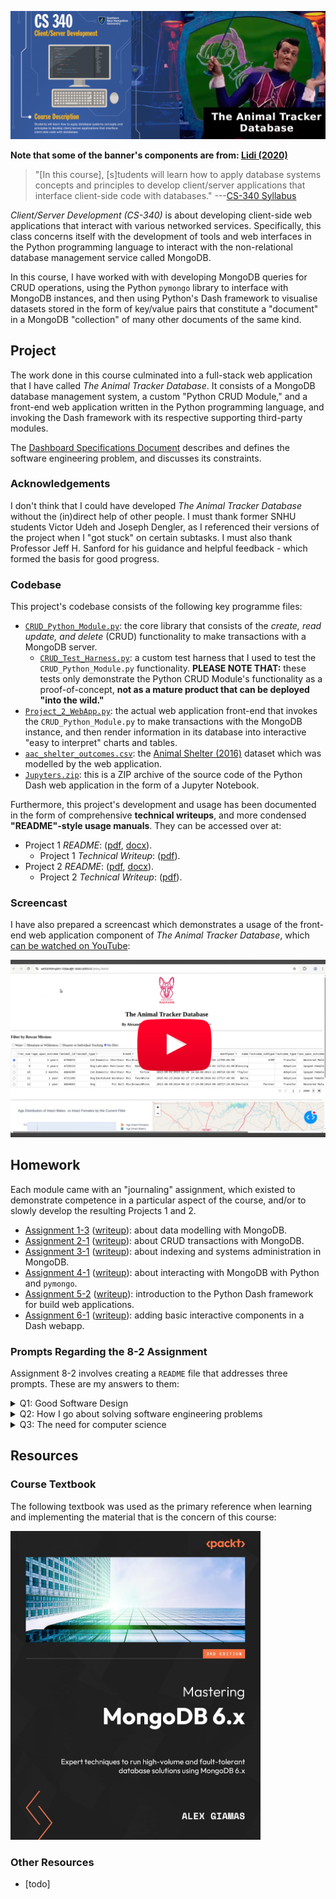 
<center>

![banner](./banner.png)

</center>

<p><b>Note that some of the banner's components are from: <a href="https://www.youtube.com/watch?v=VPVnFHBdWKM" target="_blank">Lidi (2020)</b></a></p>

> "\[In this course\], \[s\]tudents will learn how to apply database systems concepts and principles to develop client/server applications that interface client-side code with databases." ---[CS-340 Syllabus](./resources/Syllabus.pdf)

_Client/Server Development (CS-340)_ is about developing client-side web applications that interact with various networked services. Specifically, this class concerns itself with the development of tools and web interfaces in the Python programming language to interact with the non-relational database management service called MongoDB. 

In this course, I have worked with with developing MongoDB queries for CRUD operations, using the Python ``pymongo`` library to interface with MongoDB instances, and then using Python's Dash framework to visualise datasets stored in the form of key/value pairs that constitute a "document" in a MongoDB "collection" of many other documents of the same kind.

## Project

The work done in this course culminated into a full-stack web application that I have called _The Animal Tracker Database_. It consists of a MongoDB database management system, a custom "Python CRUD Module," and a front-end web application written in the Python programming language, and invoking the Dash framework with its respective supporting third-party modules. 

The [Dashboard Specifications Document](./project/Dashboard%20Specifications%20Document.pdf) describes and defines the software engineering problem, and discusses its constraints.

### Acknowledgements

I don't think that I could have developed _The Animal Tracker Database_ without the (in)direct help of other people. I must thank former SNHU students Victor Udeh and Joseph Dengler, as I referenced their versions of the project when I "got stuck" on certain subtasks. I must also thank Professor Jeff H. Sanford for his guidance and helpful feedback - which formed the basis for good progress.

### Codebase

This project's codebase consists of the following key programme files:

* [``CRUD_Python_Module.py``](./project/code/CRUD_Python_Module.py): the core library that consists of the _create, read update, and delete_ (CRUD) functionality to make transactions with a MongoDB server. 
    * [``CRUD_Test_Harness.py``](./project/code/CRUD_Test_Harness.py): a custom test harness that I used to test the ``CRUD_Python_Module.py`` functionality. __PLEASE NOTE THAT:__ these tests only demonstrate the Python CRUD Module's functionality as a proof-of-concept, __not as a mature product that can be deployed "into the wild."__
* [``Project_2_WebApp.py``](./project/code/Project_2_WebApp.py): the actual web application front-end that invokes the ``CRUD_Python_Module.py`` to make transactions with the MongoDB instance, and then render information in its database into interactive "easy to interpret" charts and tables.
* [``aac_shelter_outcomes.csv``](./project/code/aac_shelter_outcomes.csv): the [Animal Shelter (2016)](https://doi.org/10.26000/025.000001) dataset which was modelled by the web application.
* [``Jupyters.zip``](./project/code/Jupyters.zip): this is a ZIP archive of the source code of the Python Dash web application in the form of a Jupyter Notebook.

Furthermore, this project's development and usage has been documented in the form of comprehensive __technical writeups__, and more condensed __"README"-style usage manuals__. They can be accessed over at:

* Project 1 _README_: \([pdf](./project/CRUD%20Module%20README%20(Project%201).pdf), [docx](./project/CRUD%20Module%20README%20(Project%201).docx)\).
    * Project 1 _Technical Writeup_: \([pdf](./project/Project%201_Writeup.pdf)\).
* Project 2 _README_: \([pdf](./project/Python%20Dash%20WebApp%20README%20(Project%202).pdf), [docx](./project/Python%20Dash%20WebApp%20README%20(Project%202).docx)\).
    * Project 2 _Technical Writeup_: \([pdf](./project/Project%202_Writeup.pdf)\).

### Screencast

I have also prepared a screencast which demonstrates a usage of the front-end web application component of _The Animal Tracker Database_, which [can be watched on YouTube](https://www.youtube.com/watch?v=73yvD0kBQGE):

<a href="https://www.youtube.com/watch?v=73yvD0kBQGE" target="_blank">
  <img src="./project/ythumb-screencast.png" width="550px" />
</a>

## Homework

Each module came with an "journaling" assignment, which existed to demonstrate competence in a particular aspect of the course, and/or to slowly develop the resulting Projects 1 and 2. 

* [Assignment 1-3](./homework/1-3) \([writeup](./homework/1-3/writeup.pdf)\): about data modelling with MongoDB.
* [Assignment 2-1](./homework/2-1) \([writeup](./homework/2-1/writeup.pdf)\): about CRUD transactions with MongoDB.
* [Assignment 3-1](./homework/3-1) \([writeup](./homework/3-1/writeup.pdf)\): about indexing and systems administration in MongoDB.
* [Assignment 4-1](./homework/4-1) \([writeup](./homework/4-1/writeup.pdf)\): about interacting with MongoDB with Python and ``pymongo``.
* [Assignment 5-2](./homework/5-2) \([writeup](./homework/5-2/writeup.pdf)\): introduction to the Python Dash framework for build web applications.
* [Assignment 6-1](./homework/6-1) \([writeup](./homework/6-1/writeup.pdf)\): adding basic interactive components in a Dash webapp.

### Prompts Regarding the 8-2 Assignment

Assignment 8-2 involves creating a ``README`` file that addresses three prompts. These are my answers to them:

<details>
<summary>Q1: Good Software Design</summary>

> "How do you write programs that are maintainable, readable, and adaptable? Especially consider your work on the CRUD Python module from Project One, which you used to connect the dashboard widgets to the database in Project Two. What were the advantages of working in this way? How else could you use this CRUD Python module in the future?"

A software product must be mature before it can be deployed into a hostile cloud service - where it will be subjected to "tall orders" from many end-users, along with malicious hackers trying to break it in order to steal confidential information or just cause general mayhem. A few things that can be done are as follows:

1. Apply good software design practices like [refactoring](https://refactoring.guru/refactoring) and code peer review from experts.
2. Apply good secure coding --- including but not limited to: [linting](https://www.perforce.com/blog/qac/what-is-linting), extensive [unit testing](https://www.dataquest.io/blog/unit-tests-python/), software [fuzzing and fault injection](https://www.fuzzingbook.org/html/Fuzzer.html), and, depending on the severity of the assets involved, [provably correct systems](https://engineering.cmu.edu/news-events/news/2024/12/23-provably-correct-software.html)
3. If deploying the product to the cloud, as opposed to a "sideloaded" desktop application, consider making use of a [content delivery network](https://www.akamai.com/glossary/what-is-a-cdn), [load balancer](https://www.f5.com/glossary/load-balancer), network firewall, [web application firewall](https://www.cloudflare.com/learning/ddos/glossary/web-application-firewall-waf/) and [web shell / server-side backdoor detection](https://redcanary.com/threat-detection-report/trends/webshells/). 

</details>

<details>
<summary>Q2: How I go about solving software engineering problems</summary>

> "How do you approach a problem as a computer scientist? Consider how you approached the database or dashboard requirements that Grazioso Salvare requested. How did your approach to this project differ from previous assignments in other courses? What techniques or strategies would you use in the future to create databases to meet other client requests?"

When approaching a computer science or software engineering problem, I first try to get a deep understanding of the problem. Such a "deep" understanding of the thing that needs to be worked out, along with the appropriate constraints, will give me an idea of what kind of software solution is needed. 

Personally, when I begin writing code, I start out by writing a "caveman" solution, where I simply want the programme to run and reliably make calculations. After this "caveman code" is worked out, I try to identify inefficiencies with what I have written, and then eliminate them. I also try to get "second opinions" from more experience coders. 

</details>

<details>
<summary>Q3: The need for computer science</summary>

> "What do computer scientists do, and why does it matter? How would your work on this type of project help a company, like Grazioso Salvare, to do their work better?"

Computer science is a "hodgepoge" of several disciplines, like mathematics, physics, and engineering. Computer scientists can work on theoretical problems, or apply computer science principles to solving applied problems. Regarding the former, theoretical computer science is important, because progress made in finding abstract, generalised and efficient solutions to computational problems will benefit societies at large. 

Regarding the latter, applied computer science can benefit individuals, organizations and even society at large (see the _Free and Open Source Software_ movement). Applied computer scientists can use their understanding of principles of computing and informatics to design and implement complex systems that can work at scale. It is indeed possible to write software without much computer science knowledge, but such solutions will be limited (and highly dependent on third-party tools developed by computer scientists).

</details>
 

## Resources

### Course Textbook

The following textbook was used as the primary reference when learning and implementing the material that is the concern of this course:

<a href="https://search.worldcat.org/title/1343909393" target="_blank"><img src="./resources/Textbook%20Cover.jpg" width="400px" /></a>

### Other Resources

* \[todo\]
